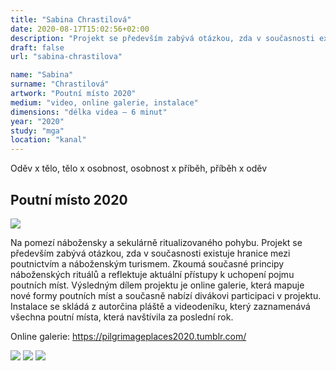 ```yaml
---
title: "Sabina Chrastilová"
date: 2020-08-17T15:02:56+02:00
description: "Projekt se především zabývá otázkou, zda v současnosti existuje hranice mezi poutnictvím a náboženským turismem. Zkoumá současné principy náboženských rituálů a reflektuje aktuální přístupy k uchopení pojmu poutních míst."
draft: false
url: "sabina-chrastilova"

name: "Sabina"
surname: "Chrastilová"
artwork: "Poutní místo 2020"
medium: "video, online galerie, instalace"
dimensions: "délka videa – 6 minut"
year: "2020"
study: "mga"
location: "kanal"
---
```


Oděv x tělo, tělo x osobnost, osobnost x příběh, příběh x oděv


## Poutní místo 2020

![](/students/chrastilova/1.jpg)

Na pomezí nábožensky a sekulárně ritualizovaného pohybu. Projekt se především zabývá otázkou, zda v současnosti existuje hranice mezi poutnictvím a náboženským turismem. Zkoumá současné principy náboženských rituálů a reflektuje aktuální přístupy k uchopení pojmu poutních míst. Výsledným dílem projektu je online galerie, která mapuje nové formy poutních míst a současně nabízí divákovi participaci v projektu. Instalace se skládá z autorčina pláště a videodeníku, který zaznamenává všechna poutní místa, která navštívila za poslední rok. 

Online galerie: https://pilgrimageplaces2020.tumblr.com/

![](/students/chrastilova/2.jpg)
![](/students/chrastilova/3.jpg)
![](/students/chrastilova/4.jpg)
